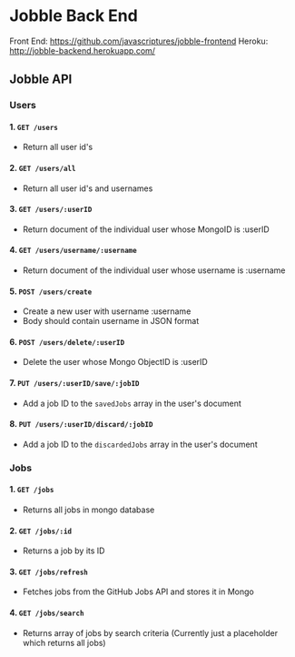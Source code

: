 # Jobble Back End

Front End: https://github.com/javascriptures/jobble-frontend
Heroku: http://jobble-backend.herokuapp.com/

## Jobble API

### Users

#### 1. `GET /users`

- Return all user id's

#### 2. `GET /users/all`

- Return all user id's and usernames

#### 3. `GET /users/:userID`

- Return document of the individual user whose MongoID is :userID

#### 4. `GET /users/username/:username`

- Return document of the individual user whose username is :username

#### 5. `POST /users/create`

- Create a new user with username :username
- Body should contain username in JSON format

#### 6. `POST /users/delete/:userID`

- Delete the user whose Mongo ObjectID is :userID

#### 7. `PUT /users/:userID/save/:jobID`

- Add a job ID to the `savedJobs` array in the user's document

#### 8. `PUT /users/:userID/discard/:jobID`

- Add a job ID to the `discardedJobs` array in the user's document

### Jobs

#### 1. `GET /jobs`

- Returns all jobs in mongo database

#### 2. `GET /jobs/:id`

- Returns a job by its ID

#### 3. `GET /jobs/refresh`

- Fetches jobs from the GitHub Jobs API and stores it in Mongo

#### 4. `GET /jobs/search`

- Returns array of jobs by search criteria (Currently just a placeholder which returns all jobs)
